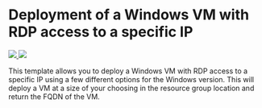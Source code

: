 # Deployment of a Windows VM with RDP access to a specific IP

<a href="https://portal.azure.com/#create/Microsoft.Template/uri/https%3A%2F%2Fraw.githubusercontent.com%2FSaltystew%2Fscripts%2Fmaster%2Fvm-rdp-windows%2Fazuredeploy.json" target="_blank">
    <img src="http://azuredeploy.net/deploybutton.png"/>
</a>
<a href="http://armviz.io/#/?load=https%3A%2F%2Fraw.githubusercontent.com%2FSaltystew%2Fscripts%2Fmaster%2Fvm-rdp-windows%2Fazuredeploy.json" target="_blank">
    <img src="http://armviz.io/visualizebutton.png"/>
</a>

This template allows you to deploy a Windows VM with RDP access to a specific IP using a few different options for the Windows version. This will deploy a VM at a size of your choosing in the resource group location and return the FQDN of the VM.

